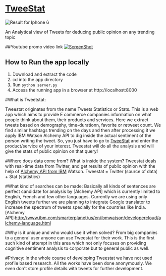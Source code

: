 # [TweeStat]
![Result for Iphone 6](https://camo.githubusercontent.com/ccbfc174e5ac3f1b218e709841a992e93b7e5c5a/687474703a2f2f74776565737461742e61752d7379642e6d79626c75656d69782e6e65742f7374617469632f646f6e616c647472756d702e706e67)

An Analytical view of Tweets for deducing public opinion on any trending topic

##Youtube promo video link
[![ScreenShot](https://i9.ytimg.com/vi/uFOC2bvIPYg/mqdefault.jpg?sqp=CNzPrd0F&rs=AOn4CLCgMyihvwv6DY6cduGtrv5v9eUEag&time=1537960142369)](https://www.youtube.com/watch?v=rTM2HZAULik)
## How to Run the app locally

1. Download and extract the code
2. cd into the app directory
3. Run `python server.py`
4. Access the running app in a browser at http://localhost:8000

#What is Tweetstat:

Tweestat originates from the name Tweets Statistics or Stats. This is a web app which aims to provide E commerce companies information on what people think about them, their products and services.
                   Here we extract tweets based on demography, time-durationn, favorite or retweet count. We find similar hashtags trending on the days and then after processing it we apply IBM Watson Alchemy API to dig inside the actual sentiment of the person writing the tweet. 
              So, you just have to go to [TweeStat] and enter the product/service of your interest. Tweestat will do all the analysis and will give the stats of public opinion on that query!
            
[TweeStat]:http://tweestat.au-syd.mybluemix.net/
#Where does data come from? What is inside the system?
Tweestat deals with real-time data from Twitter, and get results of public opinion with the help of [Alchemy API from IBM] Watson. Tweestat = Twitter (source of data) + Stat (statistics)

[Alchemy API from IBM]:http://www.ibm.com/smarterplanet/us/en/ibmwatson/developercloud/alchemy-language.html
#What kind of searches can be made:
Basically all kinds of sentences are perfect candidate for analysis by [Alchemy API] which is currently limited to English, French and few other languages. Currently we are using only English tweets further we are planning to integrate Google translator to increase the spectrum of tweets specially for the countries like India.
[Alchemy API]:http://www.ibm.com/smarterplanet/us/en/ibmwatson/developercloud/alchemy-language.html

#Why is it unique and who would use it when solved? 
From big companies to a general user anyone can use Tweestat for their work. This is the first such kind of attempt in this area which not only focuses on providing cognitive sentiment analysis to corporate but to general public as well.

#Privacy: 
In the whole course of developing Tweestat we have not used profile based research. All the works have been done anonymously. We even don't store profile details with tweets for further development. 
